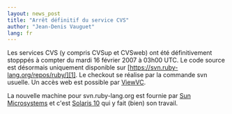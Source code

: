 ```yaml
---
layout: news_post
title: "Arrêt définitif du service CVS"
author: "Jean-Denis Vauguet"
lang: fr
---
```


Les services CVS (y compris CVSup et CVSweb) ont été définitivement
stopppés à compter du mardi 16 février 2007 à 03h00 UTC. Le code source
est désormais uniquement disponible sur
[https://svn.ruby-lang.org/repos/ruby/][1]. Le checkout se réalise par la
commande svn usuelle. Un accès web est possible par [ViewVC][2].

La nouvelle machine pour svn.ruby-lang.org est fournie par [Sun
Microsystems][3] et c\'est [Solaris 10][4] qui y fait (bien) son
travail.



[1]: https://svn.ruby-lang.org/repos/ruby/
[2]: https://svn.ruby-lang.org/cgi-bin/viewvc.cgi?root=ruby
[3]: http://www.sun.com
[4]: http://www.sun.com/software/solaris/
